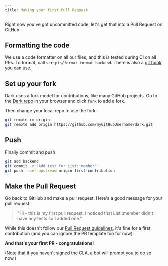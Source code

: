 ```yaml
---
title: Making your first Pull Request
---
```


Right now you've got uncommitted code, let's get that into a Pull Request on
GitHub.

## Formatting the code

We use a code formatter on all our files, and this is tested during CI on all
PRs. To format, call `scripts/format format backend`. There is also a
[git hook you can use](https://github.com/darklang/dark/blob/56a800909195829ef757e9a4444409af14c171ac/scripts/formatting/pre-commit-hook.sh).

## Set up your fork

Dark uses a fork model for contributions, like many GitHub projects. Go to the
[Dark repo](https://darklang.com/darklang/dark) in your browser and click `fork`
to add a fork.

Then change your local repo to use the fork:

```bash
git remote rm origin
git remote add origin https://github.com/myGitHubUsername/dark.git
```

## Push

Finally commit and push

```bash
git add backend
git commit -m "Add test for List::member"
git push --set-upstream origin first-contribution
```

## Make the Pull Request

Go back to GitHub and make a pull request. Here's a good message for your pull
request:

> "Hi - this is my first pull request. I noticed that List::member didn't have
> any tests so I added one."

While this doesn't follow our
[Pull Request guidelines](making-a-pull-request.md#writing-a-successful-pull-request-message),
it's fine for a first contribution (and you can ignore the PR template too for
now).

**And that's your first PR - congratulations!**

(Note that if you haven't signed the CLA, a bot will prompt you to do so now.)
